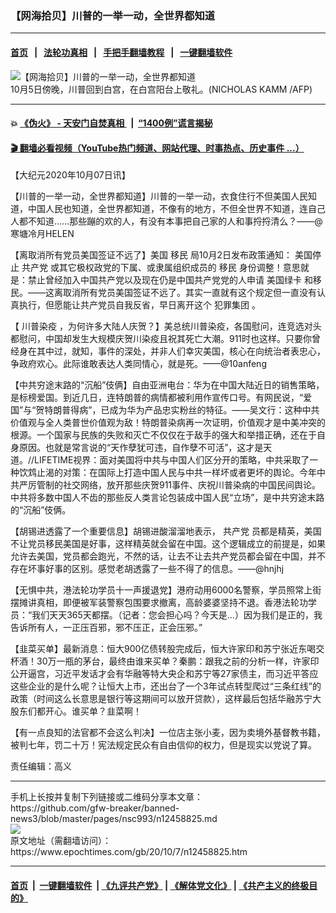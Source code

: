 ### 【网海拾贝】川普的一举一动，全世界都知道
------------------------

#### [首页](https://github.com/gfw-breaker/banned-news3/blob/master/README.md) &nbsp;&nbsp;|&nbsp;&nbsp; [法轮功真相](https://github.com/begood0513/basic/blob/master/README.md)  &nbsp;&nbsp;|&nbsp;&nbsp; [手把手翻墙教程](https://github.com/gfw-breaker/guides/wiki)  &nbsp;&nbsp;|&nbsp;&nbsp; [一键翻墙软件](https://github.com/gfw-breaker/nogfw/blob/master/README.md)  



<div><img alt="【网海拾贝】川普的一举一动，全世界都知道" class="attachment-djy_600_400 size-djy_600_400 wp-post-image" src="https://i.epochtimes.com/assets/uploads/2020/10/000_8RH24B-600x400-1.jpg"/>
<div class="caption">
 10月5日傍晚，川普回到白宫，在白宫阳台上敬礼。(NICHOLAS KAMM /AFP)
</div></div><hr/>

#### 💥 [《伪火》 - 天安门自焚真相 ](http://158.247.195.190:10000/videos/blog/weihuo.html)&nbsp; |&nbsp; [“1400例”谎言揭秘  ](http://158.247.195.190:10000/videos/blog/jiexi1400.html)

#### [ 🎬  翻墙必看视频（YouTube热门频道、网站代理、时事热点、历史事件 ...）](https://github.com/gfw-breaker/links/blob/master/banned.md)

<div><p>
 【大纪元2020年10月07日讯】
</p>
<p>
 【川普的一举一动，全世界都知道】川普的一举一动，衣食住行不但美国人民知道，中国人民也知道，全世界都知道，不像有的地方，不但全世界不知道，连自己人都不知道……那些蹦的欢的人，有没有本事把自己家的人和事捋捋清么？——@寒塘冷月HELEN
</p>
<p>
 【离取消所有党员美国签证不远了】美国
 <ok href="https://www.epochtimes.com/gb/tag/%E7%A7%BB%E6%B0%91.html">
  移民
 </ok>
 局10月2日发布政策通知： 美国停止
 <ok href="https://www.epochtimes.com/gb/tag/%E5%85%B1%E4%BA%A7%E5%85%9A.html">
  共产党
 </ok>
 或其它极权政党的下属、或隶属组织成员的
 <ok href="https://www.epochtimes.com/gb/tag/%E7%A7%BB%E6%B0%91.html">
  移民
 </ok>
 身份调整！意思就是：禁止曾经加入中国共产党以及现在仍是中国共产党党的人申请
 <ok href="https://www.epochtimes.com/gb/tag/%E7%BE%8E%E5%9B%BD%E7%BB%BF%E5%8D%A1.html">
  美国绿卡
 </ok>
 和移民。——这离取消所有党员美国签证不远了。其实一直就有这个规定但一直没有认真执行，但愿能让共产党员自我反省，早日离开这个
 <ok href="https://www.epochtimes.com/gb/tag/%E7%8A%AF%E7%BD%AA%E9%9B%86%E5%9B%A2.html">
  犯罪集团
 </ok>
 。
</p>
<p>
 【
 <ok href="https://www.epochtimes.com/gb/tag/%E5%B7%9D%E6%99%AE%E6%9F%93%E7%96%AB.html">
  川普染疫
 </ok>
 ，为何许多大陆人庆贺？】美总统川普染疫，各国慰问，连竞选对头都慰问，中国却发生大规模庆贺川染疫且祝其死亡大潮。911时也这样。只要你曾经身在其中过，就知，事件的深处，并非人们幸灾美国，核心在向统治者表忠心，争政府欢心。此际谁敢表达人类同情心，就是死。——@10anfeng
</p>
<p>
 【中共穷途末路的“沉船”伎俩】自由亚洲电台：华为在中国大陆近日的销售策略，是标榜爱国。到近几日，连特朗普的病情都被利用作宣传口号。有网民说，“爱国”与“贺特朗普得病”，已成为华为产品忠实粉丝的特征。——吴文行：这种中共价值观与全人类普世价值观为敌！特朗普染病再一次证明，价值观才是中美冲突的根源。一个国家与民族的失败和灭亡不仅仅在于敌手的强大和举措正确，还在于自身原因。也就是常言说的“天作孽犹可违，自作孽不可活”，这才是天道。//LIFETIME视界：面对美国将中共与中国人们区分开的策略，中共采取了一种饮鸩止渴的对策：在国际上打造中国人民与中共一样坏或者更坏的舆论。今年中共严厉管制的社交网络，放开那些庆贺911事件、庆祝川普染病的中国民间舆论。中共将多数中国人不齿的那些反人类言论包装成中国人民“立场”，是中共穷途末路的“沉船”伎俩。
</p>
<p>
 【胡锡进透露了一个重要信息】胡锡进酸溜溜地表示，
 <ok href="https://www.epochtimes.com/gb/tag/%E5%85%B1%E4%BA%A7%E5%85%9A.html">
  共产党
 </ok>
 员都是精英，美国不让党员移民美国是好事，这样精英就会留在中国。这个逻辑成立的前提是，如果允许去美国，党员都会跑光，不然的话，让去不让去共产党员都会留在中国，并不存在坏事好事的区别。感觉老胡透露了一些不得了的信息。——@hnjhj
</p>
<p>
 【无惧中共，港法轮功学员十一声援退党】港府动用6000名警察，学员照常上街摆摊讲真相，即便被军装警察包围要求撤离，高龄婆婆坚持不退。香港法轮功学员：“我们天天365天都摆。（记者：您会担心吗？今天是…）因为我们是正的，我告诉所有人，一正压百邪，邪不压正，正会压邪。”
</p>
<p>
 【韭菜买单】最新消息：恒大900亿债转股完成后，恒大许家印和苏宁张近东喝交杯酒！30万一瓶的茅台，最终由谁来买单？秦鹏：跟我之前的分析一样，许家印公开逼宫，习近平发话才会有华融等特大央企和苏宁等27家债主，而习近平答应这些企业的是什么呢？让恒大上市，还出台了一个3年试点转型爬过“三条红线”的政策（时间这么长意思是银行等这期间可以放开贷款），这样最后包括华融苏宁大股东们都开心。谁买单？韭菜啊！
</p>
<p>
 【有一点良知的法官都不会这么判决】一位店主张小麦，因为卖境外基督教书籍，被判七年，罚二十万！宪法规定民众有自由信仰的权力，但是现实以党说了算。
</p>
<p>
 责任编辑：高义
</p>
</div>
<hr/>
手机上长按并复制下列链接或二维码分享本文章：<br/>
https://github.com/gfw-breaker/banned-news3/blob/master/pages/nsc993/n12458825.md <br/>
<a href='https://github.com/gfw-breaker/banned-news3/blob/master/pages/nsc993/n12458825.md'><img src='https://github.com/gfw-breaker/banned-news3/blob/master/pages/nsc993/n12458825.md.png'/></a> <br/>
原文地址（需翻墙访问）：https://www.epochtimes.com/gb/20/10/7/n12458825.htm


------------------------
#### [首页](https://github.com/gfw-breaker/banned-news3/blob/master/README.md) &nbsp;|&nbsp; [一键翻墙软件](https://github.com/gfw-breaker/nogfw/blob/master/README.md) &nbsp;| [《九评共产党》](https://github.com/gfw-breaker/9ping.md/blob/master/README.md#九评之一评共产党是什么) | [《解体党文化》](https://github.com/gfw-breaker/jtdwh.md/blob/master/README.md) | [《共产主义的终极目的》](https://github.com/gfw-breaker/gczydzjmd.md/blob/master/README.md)


<img src='http://gfw-breaker.win/banned-news3/pages/nsc993/n12458825.md' width='0px' height='0px'/>